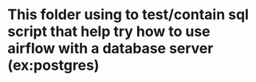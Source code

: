 # This folder using to test/contain sql script that help try how to use airflow with a database server (ex:postgres)